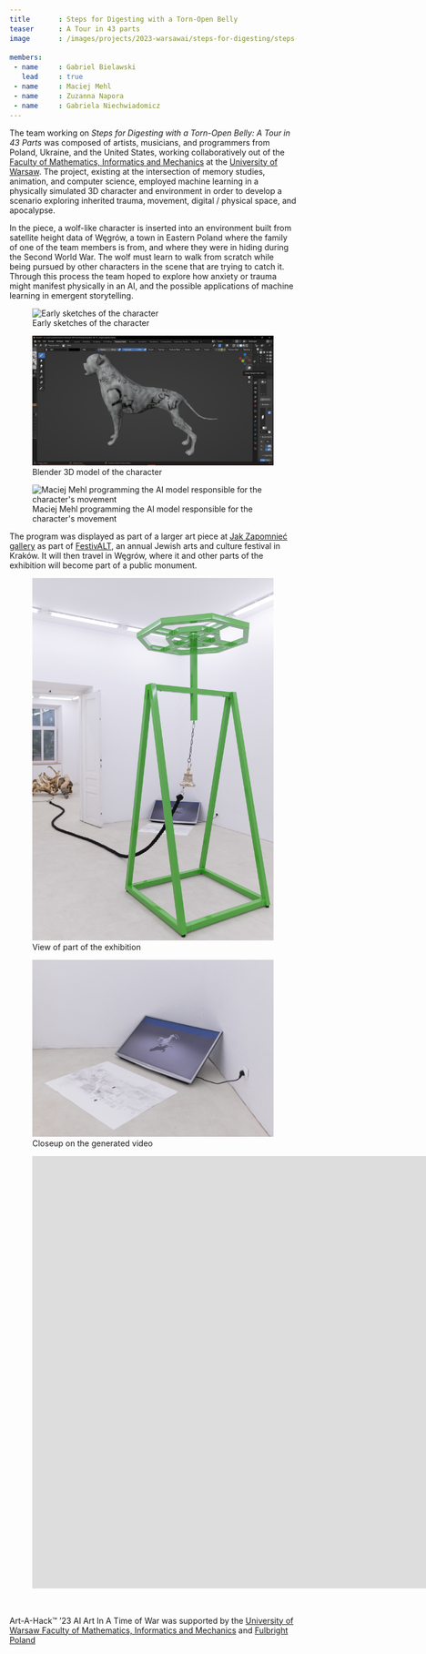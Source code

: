 ```yaml
---
title       : Steps for Digesting with a Torn-Open Belly
teaser      : A Tour in 43 parts
image       : /images/projects/2023-warsawai/steps-for-digesting/steps-for-digesting.jpg

members:
 - name     : Gabriel Bielawski
   lead     : true
 - name     : Maciej Mehl
 - name     : Zuzanna Napora
 - name     : Gabriela Niechwiadomicz
---
```


The team working on *Steps for Digesting with a Torn-Open Belly: A Tour in 43 Parts* was composed of artists, musicians, and programmers from Poland, Ukraine, and the United States, working collaboratively out of the [Faculty of Mathematics, Informatics and Mechanics](https://www.mimuw.edu.pl/en) at the [University of Warsaw](https://en.uw.edu.pl/). The project, existing at the intersection of memory studies, animation, and computer science, employed machine learning in a physically simulated 3D character and environment in order to develop a scenario exploring inherited trauma, movement, digital / physical space, and apocalypse.

In the piece, a wolf-like character is inserted into an environment built from satellite height data of Węgrów, a town in Eastern Poland where the family of one of the team members is from, and where they were in hiding during the Second World War. The wolf must learn to walk from scratch while being pursued by other characters in the scene that are trying to catch it. Through this process the team hoped to explore how anxiety or trauma might manifest physically in an AI, and the possible applications of machine learning in emergent storytelling.

<figure>
  <img src="/images/projects/2023-warsawai/steps-for-digesting/early-sketches.jpg" alt="Early sketches of the character" />
  <figcaption>Early sketches of the character</figcaption>
</figure>

<figure>
  <img src="/images/projects/2023-warsawai/steps-for-digesting/dog-model.png" alt="Blender 3D model of the character" />
  <figcaption>Blender 3D model of the character</figcaption>
</figure>

<figure>
  <img src="/images/projects/2023-warsawai/steps-for-digesting/coding.jpg" alt="Maciej Mehl programming the AI model responsible for the character's movement" />
  <figcaption>Maciej Mehl programming the AI model responsible for the character's movement</figcaption>
</figure>

The program was displayed as part of a larger art piece at [Jak Zapomnieć gallery](https://www.facebook.com/jakzapomniecgallery/) as part of [FestivALT](https://festivalt.com/en/), an annual Jewish arts and culture festival in Kraków. It will then travel in Węgrów, where it and other parts of the exhibition will become part of a public monument.

<figure>
  <img src="/images/projects/2023-warsawai/steps-for-digesting/exhibition2.jpg" alt="View of part of the exhibition" />
  <figcaption>View of part of the exhibition</figcaption>
</figure>

<figure>
  <img src="/images/projects/2023-warsawai/steps-for-digesting/exhibition1.jpg" alt="Closeup on the generated video" />
  <figcaption>Closeup on the generated video</figcaption>
</figure>

<figure class="video">
	<iframe width="1905" height="760" src="https://www.youtube.com/embed/H7Z0AybWCIM" title="Steps for Digesting with a Torn-Open Belly: A Tour in 43 Parts (2023)" frameborder="0" allow="accelerometer; autoplay; clipboard-write; encrypted-media; gyroscope; picture-in-picture; web-share" allowfullscreen></iframe>
</figure>
<br />

Art-A-Hack™ ’23 AI Art In A Time of War was supported by the [University of Warsaw Faculty of Mathematics, Informatics and Mechanics](https://www.mimuw.edu.pl/en) and [Fulbright Poland](https://fulbright.edu.pl/home/) 